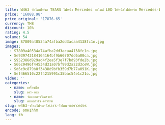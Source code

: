 ```yaml
---
title: W463 หัวโคมไฟรถ TEARS ไฟหน้า Mercedes อะไหล่ LED ไฟหน้าไฟสําหรับ Mercedes-benz G-Class w463
price: '16088.98'
price_original: '17876.65'
currency: THB
discount: 10%
rating: 4.5
volume: 54
image: S7809a40534a74afba2dd3acaa4138fc1n.jpg
images:
  - S7809a40534a74afba2dd3acaa4138fc1n.jpg
  - Se939743184164164bf9b66707dd6a00ca.jpg
  - S952386d929ad4f2ea5f3e7f7bd93fde2b.jpg
  - S66c9496f44534d31a07bf99d2a22d3ceW.jpg
  - Sd6c9c879b0f3438d9bfb359d7b77a091K.jpg
  - Sef466510c22f4215991c35bac54e1c21o.jpg
video: ''
categories:
  - name: เครื่องมือ
    slug: เคร-องม
  - name: วัดและการวิเคราะห์
    slug: ดและการว-เคราะห
slug: w463-วโคมไฟรถ-tears-ไฟหน-mercedes
encode: omH1hhm
lang: th
---
```

  